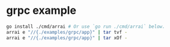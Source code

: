 # grpc example

```bash
go install ./cmd/arrai # Or use `go run ./cmd/arrai` below.
arrai e "//{./examples/grpc/app}" | tar tvf -
arrai e "//{./examples/grpc/app}" | tar xOf -
```

